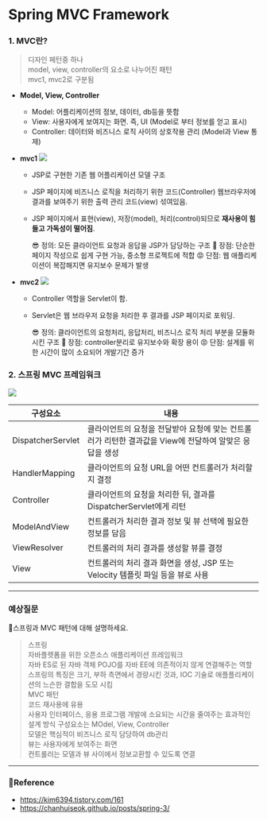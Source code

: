 
# Spring MVC Framework

### 1.  MVC란?
> 디자인 페턴중 하나  
> model, view, controller의 요소로 나누어진 패턴  
> mvc1, mvc2로 구분됨
* **Model, View, Controller**
    * Model: 어플리케이션의 정보, 데이터, db등을 뜻함
    * View: 사용자에게 보여지는 화면. 즉, UI (Model로 부터 정보를 얻고 표시)
    * Controller: 데이터와 비즈니스 로직 사이의 상호작용 관리 (Model과 View 통제)
* **mvc1**
  <img src="https://i.imgur.com/rzhzcZc.png" >
  * JSP로 구현한 기존 웹 어플리케이션 모델 구조
  * JSP 페이지에 비즈니스 로직을 처리하기 위한 코드(Controller) 웹브라우저에 결과를 보여주기 위한 출력 관리 코드(view) 섞여있음.
  * JSP 페이지에서 표현(view), 저장(model), 처리(control)되므로 **재사용이 힘들고 가독성이 떨어짐**.  


    😎 정의: 모든 클라이언트 요청과 응답을 JSP가 담당하는 구조
    🙂 장점: 단순한 페이지 작성으로 쉽게 구현 가능, 중소형 프로젝트에 적합
    😡 단점: 웹 애플리케이션이 복잡해지면 유지보수 문제가 발생

* **mvc2**
  <img src="https://i.imgur.com/keastvz.png" >
  * Controller 역할을 Servlet이 함.
  * Servlet은 웹 브라우저 요청을 처리한 후 결과를 JSP 페이지로 포워딩.


    😎 정의: 클라이언트의 요청처리, 응답처리, 비즈니스 로직 처리 부분을 모듈화시킨 구조
    🙂 장점: controller분리로 유지보수와 확장 용이
    😡 단점: 설계를 위한 시간이 많이 소요되어 개발기간 증가

### 2. 스프링  MVC 프레임워크
<img src="https://i.imgur.com/blr7x6q.png" >  

| 구성요소                 | 내용                                                         |
|----------------------|------------------------------------------------------------|
| DispatcherServlet    | 클라이언트의 요청을 전달받아 요청에 맞는 컨트롤러가 리턴한 결과값을 View에 전달하여 알맞은 응답을 생성 |
| HandlerMapping       | 클라이언트의 요청 URL을 어떤 컨트롤러가 처리할지 결정                            |
| Controller           | 클라이언트의 요청을 처리한 뒤, 결과를 DispatcherServlet에게 리턴               |
| ModelAndView         | 컨트롤러가 처리한 결과 정보 및 뷰 선택에 필요한 정보를 담음                         |
| ViewResolver         | 컨트롤러의 처리 결과를 생성할 뷰를 결정                                     |
| View                 | 컨트롤러의 처리 결과 화면을 생성, JSP 또는 Velocity 템플릿 파일 등을 뷰로 사용        |

----
### 예상질문
📌스프링과 MVC 패턴에 대해 설명하세요.
> 스프링  
> 자바플렛폼을 위한 오픈소스 애플리케이션 프레임워크  
> 자바 ES로 된 자바 객체 POJO를 자바 EE에 의존적이지 않게 연결해주는 역할  
> 스프링의 특징은 크기, 부하 측면에서 경량시킨 것과, IOC 기술로 애플플리케이션의 느슨한 결합을 도모 시킴  
> MVC 패턴  
> 코드 재사용에 유용  
> 사용자 인터페이스, 응용 프로그램 개발에 소요되는 시간을 줄여주는 효과적인 설계 방식
> 구성요소는 MOdel, View, Controller  
> 모델은 핵심적이 비즈니스 로직 담당하여 db관리  
> 뷰는 사용자에게 보여주는 화면  
> 컨트롤러는 모델과 뷰 사이에서 정보교환할 수 있도록 연결

----
### 🔗Reference
* https://kim6394.tistory.com/161
* https://chanhuiseok.github.io/posts/spring-3/